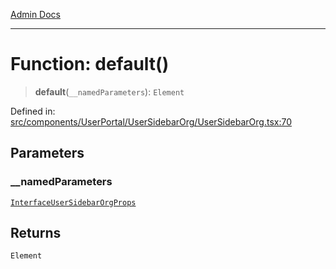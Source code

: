 [Admin Docs](/)

---

# Function: default()

> **default**(`__namedParameters`): `Element`

Defined in: [src/components/UserPortal/UserSidebarOrg/UserSidebarOrg.tsx:70](https://github.com/PalisadoesFoundation/talawa-admin/blob/main/src/components/UserPortal/UserSidebarOrg/UserSidebarOrg.tsx#L70)

## Parameters

### \_\_namedParameters

[`InterfaceUserSidebarOrgProps`](../interfaces/InterfaceUserSidebarOrgProps.md)

## Returns

`Element`
